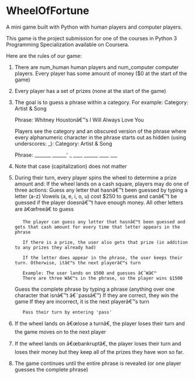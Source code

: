 # WheelOfFortune
A mini game built with Python with human players and computer players.

This game is the project submission for one of the courses in Python 3 Programming Specialization available on Coursera.

Here are the rules of our game:

1. There are num_human human players and num_computer computer players. Every player has some amount of money ($0 at the start of the game)

2. Every player has a set of prizes (none at the start of the game)

3. The goal is to guess a phrase within a category. For example: Category: Artist & Song

    Phrase: Whitney Houstonâ€™s I Will Always Love You

    Players see the category and an obscured version of the phrase where every alphanumeric character in the phrase starts out as hidden (using underscores: _): Category:         Artist & Song

    Phrase: _______ ______' _ ____ ______ ____ ___

4. Note that case (capitalization) does not matter

5. During their turn, every player spins the wheel to determine a prize amount and: If the wheel lands on a cash square, players may do one of three actions: Guess any letter that hasnâ€™t been guessed by typing a letter (a-z) Vowels (a, e, i, o, u) cost $250 to guess and canâ€™t be guessed if the player doesnâ€™t have enough money. All other letters are â€œfreeâ€ to guess

          The player can guess any letter that hasnâ€™t been guessed and gets that cash amount for every time that letter appears in the phrase

          If there is a prize, the user also gets that prize (in addition to any prizes they already had)

          If the letter does appear in the phrase, the user keeps their turn. Otherwise, itâ€™s the next playerâ€™s turn

          Example: The user lands on $500 and guesses â€˜Wâ€™
          There are three Wâ€™s in the phrase, so the player wins $1500
          
     Guess the complete phrase by typing a phrase (anything over one character that isnâ€™t â€˜passâ€™)
          If they are correct, they win the game
          If they are incorrect, it is the next playerâ€™s turn

          Pass their turn by entering 'pass'
6. If the wheel lands on â€œlose a turnâ€, the player loses their turn and the game moves on to the next player

7. If the wheel lands on â€œbankruptâ€, the player loses their turn and loses their money but they keep all of the prizes they have won so far.

8. The game continues until the entire phrase is revealed (or one player guesses the complete phrase)
